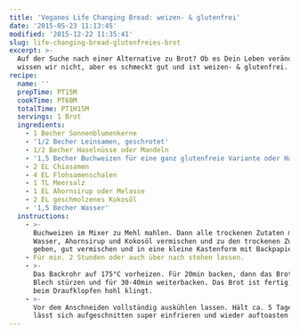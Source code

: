 ```yaml
---
title: 'Veganes Life Changing Bread: weizen- & glutenfrei'
date: '2015-05-23 11:13:45'
modified: '2015-12-22 11:35:41'
slug: life-changing-bread-glutenfreies-brot
excerpt: >-
  Auf der Suche nach einer Alternative zu Brot? Ob es Dein Leben verändern wird,
  wissen wir nicht, aber es schmeckt gut und ist weizen- & glutenfrei.
recipe:
  name: ''
  prepTime: PT15M
  cookTime: PT60M
  totalTime: PT1H15M
  servings: 1 Brot
  ingredients:
    - 1 Becher Sonnenblumenkerne
    - '1/2 Becher Leinsamen, geschrotet'
    - 1/2 Becher Haselnüsse oder Mandeln
    - '1,5 Becher Buchweizen für eine ganz glutenfreie Variante oder Haferflocken'
    - 2 EL Chiasamen
    - 4 EL Flohsamenschalen
    - 1 TL Meersalz
    - 1 EL Ahornsirup oder Melasse
    - 2 EL geschmolzenes Kokosöl
    - '1,5 Becher Wasser'
  instructions:
    - >-
      Buchweizen im Mixer zu Mehl mahlen. Dann alle trockenen Zutaten mischen.
      Wasser, Ahornsirup und Kokosöl vermischen und zu den trockenen Zutaten
      geben, gut vermischen und in eine kleine Kastenform mit Backpapier geben.
    - Für min. 2 Stunden oder auch über nach stehen lassen.
    - >-
      Das Backrohr auf 175°C vorheizen. Für 20min backen, dann das Brot auf ein
      Blech stürzen und für 30-40min weiterbacken. Das Brot ist fertig, wenn es
      beim Draufklopfen hohl klingt.
    - >-
      Vor dem Anschneiden vollständig auskühlen lassen. Hält ca. 5 Tage und
      lässt sich aufgeschnitten super einfrieren und wieder auftoasten.
---
```


[<!-- Image removed (no copyright): life-changing-bread-2-1-640x424.jpg -->](https://www.veganblatt.com/i/life-changing-bread-2-1.jpg)
